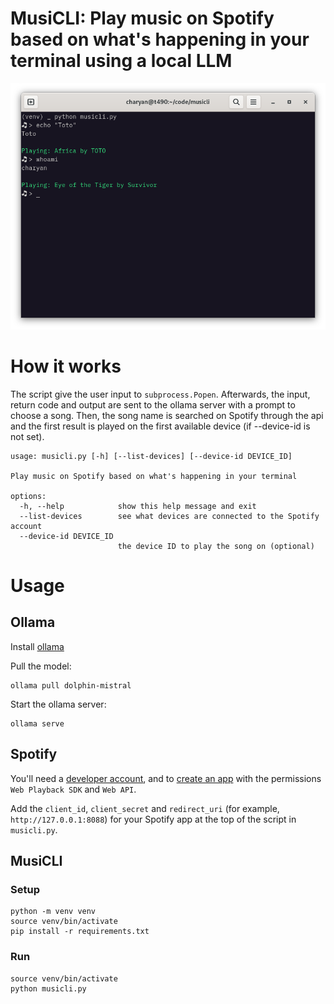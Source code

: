 # MusiCLI: Play music on Spotify based on what's happening in your terminal using a local LLM

![screenshot](screenshot.png)

# How it works

The script give the user input to `subprocess.Popen`. Afterwards, the input, return code and output are sent to the ollama server with a prompt to choose a song. Then, the song name is searched on Spotify through the api and the first result is played on the first available device (if --device-id is not set).

```
usage: musicli.py [-h] [--list-devices] [--device-id DEVICE_ID]

Play music on Spotify based on what's happening in your terminal

options:
  -h, --help            show this help message and exit
  --list-devices        see what devices are connected to the Spotify account
  --device-id DEVICE_ID
                        the device ID to play the song on (optional)
```

# Usage
## Ollama
Install [ollama](https://ollama.ai/)

Pull the model:
```
ollama pull dolphin-mistral
```

Start the ollama server:
```
ollama serve
```

## Spotify
You'll need a [developer account](https://developer.spotify.com/), and to [create an app](https://developer.spotify.com/dashboard/create) with the permissions `Web Playback SDK` and `Web API`.

Add the `client_id`, `client_secret` and `redirect_uri` (for example, `http://127.0.0.1:8088`) for your Spotify app at the top of the script in `musicli.py`.


## MusiCLI
### Setup
```
python -m venv venv
source venv/bin/activate
pip install -r requirements.txt
```

### Run
```
source venv/bin/activate
python musicli.py

```